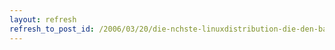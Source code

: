 ```yaml
---
layout: refresh
refresh_to_post_id: /2006/03/20/die-nchste-linuxdistribution-die-den-bach-runtergeht
---
```

